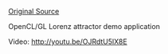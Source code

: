 [Original Source](https://github.com/andrey-tuganov/attractor)

OpenCL/GL Lorenz attractor demo application

Video: 
http://youtu.be/OJRdtU5lX8E
